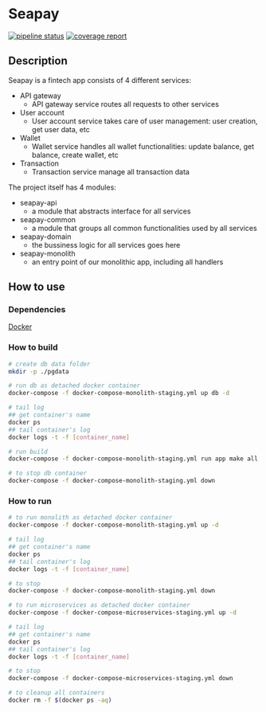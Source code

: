 # Seapay

[![pipeline status](https://gitlab.com/alexanderv21/seapay-microservice/badges/master/pipeline.svg)](https://gitlab.com/alexanderv21/seapay-microservice/commits/master)
[![coverage report](https://gitlab.com/alexanderv21/seapay-microservice/badges/master/coverage.svg)](https://gitlab.com/alexanderv21/seapay-microservice/commits/master)

## Description

Seapay is a fintech app consists of 4 different services:

- API gateway
  - API gateway service routes all requests to other services
- User account
  - User account service takes care of user management: user creation, get user data, etc
- Wallet
  - Wallet service handles all wallet functionalities: update balance, get balance, create wallet, etc
- Transaction
  - Transaction service manage all transaction data

The project itself has 4 modules:

- seapay-api
  - a module that abstracts interface for all services
- seapay-common
  - a module that groups all common functionalities used by all services
- seapay-domain
  - the bussiness logic for all services goes here
- seapay-monolith
  - an entry point of our monolithic app, including all handlers

## How to use

### Dependencies

[Docker](https://docs.docker.com/install/)

### How to build

```bash
# create db data folder
mkdir -p ./pgdata

# run db as detached docker container
docker-compose -f docker-compose-monolith-staging.yml up db -d

# tail log
## get container's name
docker ps
## tail container's log
docker logs -t -f [container_name]

# run build
docker-compose -f docker-compose-monolith-staging.yml run app make all

# to stop db container
docker-compose -f docker-compose-monolith-staging.yml down
```

### How to run

```bash
# to run monolith as detached docker container
docker-compose -f docker-compose-monolith-staging.yml up -d

# tail log
## get container's name
docker ps
## tail container's log
docker logs -t -f [container_name]

# to stop
docker-compose -f docker-compose-monolith-staging.yml down
```

```bash
# to run microservices as detached docker container
docker-compose -f docker-compose-microservices-staging.yml up -d

# tail log
## get container's name
docker ps
## tail container's log
docker logs -t -f [container_name]

# to stop
docker-compose -f docker-compose-microservices-staging.yml down
```

```bash
# to cleanup all containers
docker rm -f $(docker ps -aq)
```
